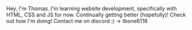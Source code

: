 Hey, I'm Thomas.
I'm learning website development, specifically with HTML, CSS and JS for now.
Continually getting better (hopefully)!
Check out how I'm doing!
Contact me on discord :) -> tbone6118
<!---
thomas-graham12/thomas-graham12 is a ✨ special ✨ repository because its `README.md` (this file) appears on your GitHub profile.
You can click the Preview link to take a look at your changes.
--->
